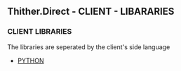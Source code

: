 ## Thither.Direct - CLIENT - LIBARARIES

### CLIENT LIBRARIES
The libraries are seperated by the client's side language

+ [PYTHON](python)






